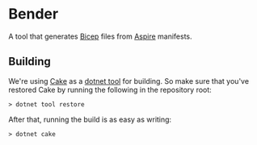 # Bender

A tool that generates [Bicep](https://github.com/Azure/bicep) files 
from [Aspire](https://github.com/dotnet/aspire) manifests.

## Building

We're using [Cake](https://github.com/cake-build/cake) as a 
[dotnet tool](https://docs.microsoft.com/en-us/dotnet/core/tools/global-tools) 
for building. So make sure that you've restored Cake by running 
the following in the repository root:

```
> dotnet tool restore
```

After that, running the build is as easy as writing:

```
> dotnet cake
```